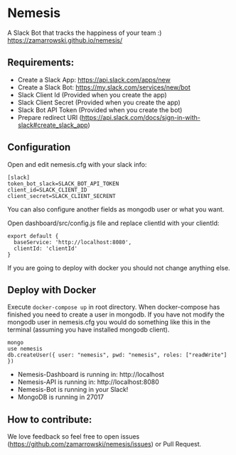 # Nemesis
A Slack Bot that tracks the happiness of your team :)
https://zamarrowski.github.io/nemesis/

## Requirements:

* Create a Slack App: https://api.slack.com/apps/new
* Create a Slack Bot: https://my.slack.com/services/new/bot
* Slack Client Id (Provided when you create the app)
* Slack Client Secret (Provided when you create the app)
* Slack Bot API Token (Provided when you create the bot)
* Prepare redirect URI (https://api.slack.com/docs/sign-in-with-slack#create_slack_app)

## Configuration

Open and edit nemesis.cfg with your slack info:
```
[slack]
token_bot_slack=SLACK_BOT_API_TOKEN
client_id=SLACK_CLIENT_ID
client_secret=SLACK_CLIENT_SECRENT
```
You can also configure another fields as mongodb user or what you want.

Open dashboard/src/config.js file and replace clientId with your clientId:

```
export default {
  baseService: 'http://localhost:8080',
  clientId: 'clientId'
}

```
If you are going to deploy with docker you should not change anything else.

## Deploy with Docker

Execute ```docker-compose up``` in root directory. When docker-compose has finished you need to create a user in mongodb.
If you have not modify the mongodb user in nemesis.cfg you would do something like this in the terminal (assuming you have installed mongodb client).

```
mongo
use nemesis
db.createUser({ user: "nemesis", pwd: "nemesis", roles: ["readWrite"] })
```

* Nemesis-Dashboard is running in: http://localhost
* Nemesis-API is running in: http://localhost:8080
* Nemesis-Bot is running in your Slack!
* MongoDB is running in 27017

## How to contribute:

We love feedback so feel free to open issues (https://github.com/zamarrowski/nemesis/issues) or Pull Request.
